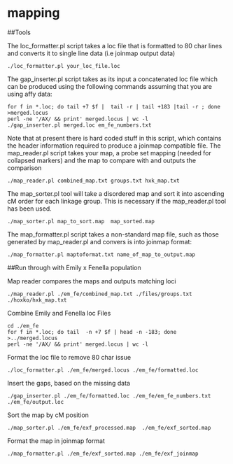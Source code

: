 # mapping

##Tools


The loc_formatter.pl script takes a loc file that is formatted to 80 char lines and converts it to single line data (i.e joinmap output data)

```
./loc_formatter.pl your_loc_file.loc
```

The gap_inserter.pl script takes as its input a concatenated loc file which can be produced using the following commands assuming that you are using affy data:

```
for f in *.loc; do tail +7 $f |  tail -r | tail +183 |tail -r ; done >merged.locus
perl -ne '/AX/ && print' merged.locus | wc -l
./gap_inserter.pl merged.loc em_fe_numbers.txt 
```

Note that at present there is hard coded stuff in this script, which contains the header information required to produce a joinmap compatible file.
The map_reader.pl script takes your map, a probe set mapping (needed for collapsed markers) and the map to compare with and outputs the comparison

```
./map_reader.pl combined_map.txt groups.txt hxk_map.txt
```

The map_sorter.pl tool will take a disordered map and sort it into ascending cM order for each linkage group. This is necessary if the map_reader.pl tool has been used.

```
./map_sorter.pl map_to_sort.map  map_sorted.map 
```

The map_formatter.pl script takes a non-standard map file, such as those generated by map_reader.pl and convers is into joinmap format:

```
./map_formatter.pl maptoformat.txt name_of_map_to_output.map
```
##Run through with Emily x Fenella population

Map reader compares the maps and outputs matching loci
```
./map_reader.pl ./em_fe/combined_map.txt ./files/groups.txt ./hoxko/hxk_map.txt
```

Combine Emily and Fenella loc Files

```
cd ./em_fe
for f in *.loc; do tail  -n +7 $f | head -n -183; done >../merged.locus
perl -ne '/AX/ && print' merged.locus | wc -l
```

Format the loc file to remove 80 char issue
```
./loc_formatter.pl ./em_fe/merged.locus ./em_fe/formatted.loc
```

Insert the gaps, based on the missing data
```
./gap_inserter.pl ./em_fe/formatted.loc ./em_fe/em_fe_numbers.txt ./em_fe/output.loc
```

Sort the map by cM position
```
./map_sorter.pl ./em_fe/exf_processed.map  ./em_fe/exf_sorted.map 
```

Format the map in joinmap format
```
./map_formatter.pl ./em_fe/exf_sorted.map ./em_fe/exf_joinmap
```
